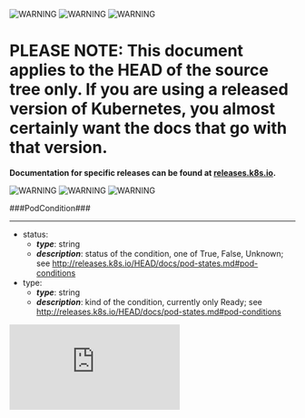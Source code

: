 <!-- BEGIN MUNGE: UNVERSIONED_WARNING -->

<!-- BEGIN STRIP_FOR_RELEASE -->

![WARNING](http://kubernetes.io/img/warning.png)
![WARNING](http://kubernetes.io/img/warning.png)
![WARNING](http://kubernetes.io/img/warning.png)

<h1>PLEASE NOTE: This document applies to the HEAD of the source
tree only. If you are using a released version of Kubernetes, you almost
certainly want the docs that go with that version.</h1>

<strong>Documentation for specific releases can be found at
[releases.k8s.io](http://releases.k8s.io).</strong>

![WARNING](http://kubernetes.io/img/warning.png)
![WARNING](http://kubernetes.io/img/warning.png)
![WARNING](http://kubernetes.io/img/warning.png)

<!-- END STRIP_FOR_RELEASE -->

<!-- END MUNGE: UNVERSIONED_WARNING -->
###PodCondition###

---
* status: 
  * **_type_**: string
  * **_description_**: status of the condition, one of True, False, Unknown; see http://releases.k8s.io/HEAD/docs/pod-states.md#pod-conditions
* type: 
  * **_type_**: string
  * **_description_**: kind of the condition, currently only Ready; see http://releases.k8s.io/HEAD/docs/pod-states.md#pod-conditions


<!-- BEGIN MUNGE: GENERATED_ANALYTICS -->
[![Analytics](https://kubernetes-site.appspot.com/UA-36037335-10/GitHub/docs/api-types/v1/PodCondition.md?pixel)]()
<!-- END MUNGE: GENERATED_ANALYTICS -->
